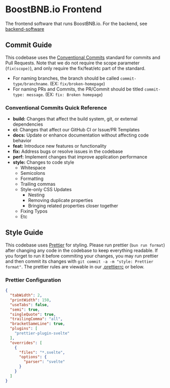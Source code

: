 # BoostBNB.io Frontend
The frontend software that runs BoostBNB.io.
For the backend, see [backend-software](https://github.com/BoostBNB/backend-software)

## Commit Guide
This codebase uses the [Conventional Commits](https://www.conventionalcommits.org) standard for commits and Pull Requests.
Note that we do not require the scope parameter (`fix(scope)`), and only require the fix/feat/etc part of the standard.


- For naming branches, the branch should be called `commit-type/branchname`. (EX: `fix/broken-homepage`)
- For naming PRs and Commits, the PR/Commit should be titled `commit-type: message`. (EX: `fix: Broken homepage`)

### Conventional Commits Quick Reference
- **build:** Changes that affect the build system, git, or external dependencies
- **ci:** Changes that affect our GitHub CI or Issue/PR Templates
- **docs:** Update or enhance documentation without affecting code behavior
- **feat:** Introduce new features or functionality
- **fix:** Address bugs or resolve issues in the codebase
- **perf:** Implement changes that improve application performance
- **style:** Changes to code style
    - Whitespace
    - Semicolons
    - Formatting
    - Trailing commas
    - Style-only CSS Updates
        - Nesting
        - Removing duplicate properties
        - Bringing related properties closer together
    - Fixing Typos
    - Etc

## Style Guide
This codebase uses [Prettier](https://prettier.io/) for styling.
Please run prettier (`bun run format`) after changing any code in the codebase to keep everything readable.
If you forget to run it before commiting your changes,
you may run prettier and then commit its changes with `git commit -a -m "style: Prettier format"`.
The prettier rules are viewable in our [.prettierrc](https://github.com/BoostBNB/frontend-software/blob/master/.prettierrc) or below.

### Prettier Configuration
```json
{
  "tabWidth": 2,
  "printWidth": 150,
  "useTabs": false,
  "semi": true,
  "singleQuote": true,
  "trailingComma": "all",
  "bracketSameLine": true,
  "plugins": [
    "prettier-plugin-svelte"
  ],
  "overrides": [
    {
      "files": "*.svelte",
      "options": {
        "parser": "svelte"
      }
    }
  ]
}
```
